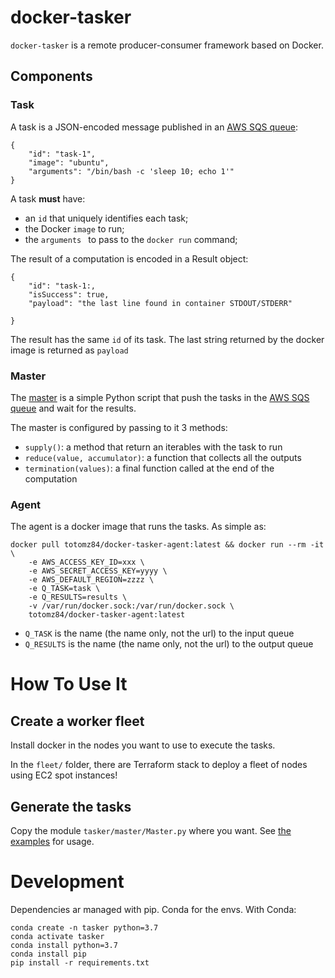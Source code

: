 # docker-tasker

`docker-tasker` is a remote producer-consumer framework based on Docker. 

## Components

### Task
A task is a JSON-encoded message published in an [AWS SQS queue](https://aws.amazon.com/sqs/):
```
{
    "id": "task-1",
    "image": "ubuntu",
    "arguments": "/bin/bash -c 'sleep 10; echo 1'"
}
``` 

A task **must** have: 
* an `id` that uniquely identifies each task;
* the Docker `image` to run;
* the `arguments ` to pass to the `docker run` command;
 

The result of a computation is encoded in a Result object:
```
{
    "id": "task-1:,
    "isSuccess": true,
    "payload": "the last line found in container STDOUT/STDERR"

}
```
The result has the same `id` of its task. The last string returned by the docker image is returned as `payload`  

### Master
The [master](https://github.com/totomz/docker-tasker/blob/master/master/Master.py) is a simple Python script that push 
the tasks in the [AWS SQS queue](https://aws.amazon.com/sqs/) and wait for the results. 

The master is configured by passing to it 3 methods:
* `supply()`: a method that return an iterables with the task to run
* `reduce(value, accumulator)`: a function that collects all the outputs
* `termination(values)`: a final function called at the end of the computation


### Agent
The agent is a docker image that runs the tasks. As simple as:
```
docker pull totomz84/docker-tasker-agent:latest && docker run --rm -it \
    -e AWS_ACCESS_KEY_ID=xxx \
    -e AWS_SECRET_ACCESS_KEY=yyyy \
    -e AWS_DEFAULT_REGION=zzzz \
    -e Q_TASK=task \
    -e Q_RESULTS=results \
    -v /var/run/docker.sock:/var/run/docker.sock \
    totomz84/docker-tasker-agent:latest     
```

* `Q_TASK` is the name (the name only, not the url) to the input queue
* `Q_RESULTS` is the name (the name only, not the url) to the output queue

# How To Use It

## Create a worker fleet
Install docker in the nodes you want to use to execute the tasks.

In the `fleet/` folder, there are Terraform stack to deploy a fleet of nodes using EC2 spot instances! 

## Generate the tasks
Copy the module `tasker/master/Master.py` where you want. See [the examples](https://github.com/totomz/docker-tasker/blob/master/test/SimpleSum.py) for usage.



# Development
Dependencies ar managed with pip. Conda for the envs.
With Conda:
``` 
conda create -n tasker python=3.7 
conda activate tasker
conda install python=3.7
conda install pip
pip install -r requirements.txt
```
